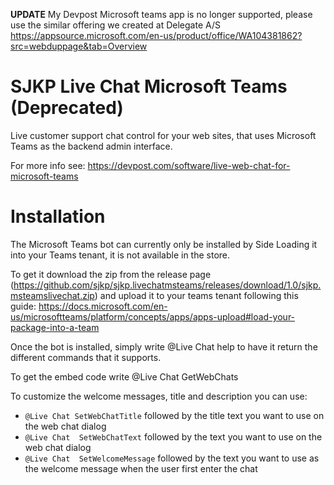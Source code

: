 **UPDATE** My Devpost Microsoft teams app is no longer supported, please use the similar offering we created at Delegate A/S  https://appsource.microsoft.com/en-us/product/office/WA104381862?src=webduppage&tab=Overview 

# SJKP Live Chat Microsoft Teams (Deprecated)

Live customer support chat control for your web sites, that uses Microsoft Teams as the backend admin interface.

For more info see: https://devpost.com/software/live-web-chat-for-microsoft-teams 

# Installation
The Microsoft Teams bot can currently only be installed by Side Loading it into your Teams tenant, it is not available in the store. 

To get it download the zip from the release page (https://github.com/sjkp/sjkp.livechatmsteams/releases/download/1.0/sjkp.msteamslivechat.zip) and upload it to your teams tenant following this guide:
https://docs.microsoft.com/en-us/microsoftteams/platform/concepts/apps/apps-upload#load-your-package-into-a-team

Once the bot is installed, simply write @Live Chat help to have it return the different commands that it supports. 

To get the embed code write @Live Chat GetWebChats 

To customize the welcome messages, title and description you can use:

* `@Live Chat SetWebChatTitle` followed by the title text you want to use on the web chat dialog
* `@Live Chat  SetWebChatText` followed by the text you want to use on the web chat dialog
* `@Live Chat  SetWelcomeMessage` followed by the text you want to use as the welcome message when the user first enter the chat


